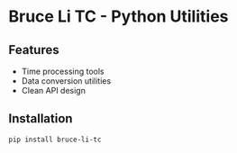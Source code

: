 # Bruce Li TC - Python Utilities

## Features
- Time processing tools
- Data conversion utilities
- Clean API design

## Installation
```bash
pip install bruce-li-tc